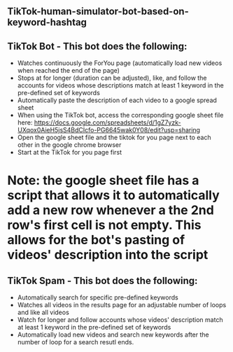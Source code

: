 ## TikTok-human-simulator-bot-based-on-keyword-hashtag

## TikTok Bot - This bot does the following: 
- Watches continuously the ForYou page (automatically load new videos when reached the end of the page)
- Stops at for longer (duration can be adjusted), like, and follow the accounts for videos whose descriptions match at least 1 keyword in the pre-defined set of keywords
- Automatically paste the description of each video to a google spread sheet
- When using the TikTok bot, access the corresponding google sheet file here: https://docs.google.com/spreadsheets/d/1gZ7yzk-UXqox0AieH5jsS4BdCIcfo-PG6645wak0Y08/edit?usp=sharing
- Open the google sheet file and the tiktok for you page next to each other in the google chrome browser
- Start at the TikTok for you page first

# Note: the google sheet file has a script that allows it to automatically add a new row whenever a the 2nd row's first cell is not empty. This allows for the bot's pasting of videos' description into the script

## TikTok Spam - This bot does the following:
- Automatically search for specific pre-defined keywords
- Watches all videos in the results page for an adjustable number of loops and like all videos
- Watch for longer and follow accounts whose videos' description match at least 1 keyword in the pre-defined set of keywords
- Automatically load new videos and search new keywords after the number of loop for a search resutl ends.

